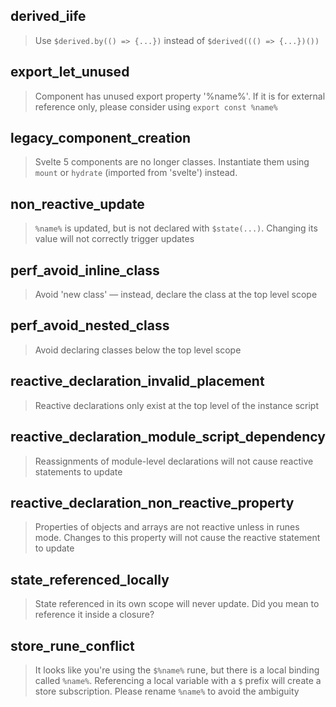 ## derived_iife

> Use `$derived.by(() => {...})` instead of `$derived((() => {...})())`

## export_let_unused

> Component has unused export property '%name%'. If it is for external reference only, please consider using `export const %name%`

## legacy_component_creation

> Svelte 5 components are no longer classes. Instantiate them using `mount` or `hydrate` (imported from 'svelte') instead.

## non_reactive_update

> `%name%` is updated, but is not declared with `$state(...)`. Changing its value will not correctly trigger updates

## perf_avoid_inline_class

> Avoid 'new class' — instead, declare the class at the top level scope

## perf_avoid_nested_class

> Avoid declaring classes below the top level scope

## reactive_declaration_invalid_placement

> Reactive declarations only exist at the top level of the instance script

## reactive_declaration_module_script_dependency

> Reassignments of module-level declarations will not cause reactive statements to update

## reactive_declaration_non_reactive_property

> Properties of objects and arrays are not reactive unless in runes mode. Changes to this property will not cause the reactive statement to update

## state_referenced_locally

> State referenced in its own scope will never update. Did you mean to reference it inside a closure?

## store_rune_conflict

> It looks like you're using the `$%name%` rune, but there is a local binding called `%name%`. Referencing a local variable with a `$` prefix will create a store subscription. Please rename `%name%` to avoid the ambiguity
